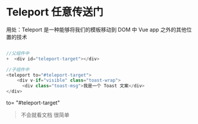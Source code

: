 # Teleport 任意传送门

用处：Teleport 是一种能够将我们的模板移动到 DOM 中 Vue app 之外的其他位置的技术

```js

//父组件中
+  <div id="teleport-target"></div>

//子组件中
<teleport to="#teleport-target">
    <div v-if="visible" class="toast-wrap">
      <div class="toast-msg">我是一个 Toast 文案</div>
</div>
```


to= "#teleport-target"


> 不会就看文档  很简单